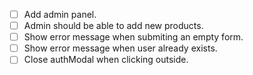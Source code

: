 - [ ] Add admin panel.
- [ ] Admin should be able to add new products.
- [ ] Show error message when submiting an empty form.
- [ ] Show error message when user already exists.
- [ ] Close authModal when clicking outside.
